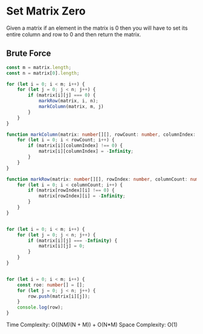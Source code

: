 # Set Matrix Zero
Given a matrix if an element in the matrix is 0 then you will have to set its entire column and row to 0 and then return the matrix.

## Brute Force
```ts
const m = matrix.length;
const n = matrix[0].length;

for (let i = 0; i < m; i++) {
    for (let j = 0; j < n; j++) {
        if (matrix[i][j] === 0) {
            markRow(matrix, i, n);
            markColumn(matrix, m, j)
        }
    }
}

function markColumn(matrix: number[][], rowCount: number, columnIndex: number) {
    for (let i = 0; i < rowCount; i++) {
        if (matrix[i][columnIndex] !== 0) {
            matrix[i][columnIndex] = -Infinity;
        }
    }
}

function markRow(matrix: number[][], rowIndex: number, columnCount: number) {
    for (let i = 0; i < columnCount; i++) {
        if (matrix[rowIndex][i] !== 0) {
            matrix[rowIndex][i] = -Infinity;
        }
    }
}


for (let i = 0; i < m; i++) {
    for (let j = 0; j < n; j++) {
        if (matrix[i][j] === -Infinity) {
            matrix[i][j] = 0;
        }
    }
}


for (let i = 0; i < m; i++) {
    const roe: number[] = [];
    for (let j = 0; j < n; j++) {
        row.push(matrix[i][j]);
    }
    console.log(row);
}
```
Time Complexity: O((N*M)*(N + M)) + O(N*M)
Space Complexity: O(1)
